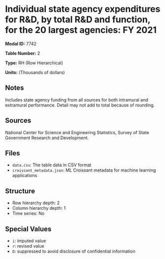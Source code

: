 # Individual state agency expenditures for R&D, by total R&D and function, for the 20 largest agencies: FY 2021

**Modal ID:** 7742

**Table Number:** 2

**Type:** RH (Row Hierarchical)

**Units:** (Thousands of dollars)

## Notes

Includes state agency funding from all sources for both intramural and extramural performance. Detail may not add to total because of rounding.

## Sources

National Center for Science and Engineering Statistics, Survey of State Government Research and Development.

## Files

- `data.csv`: The table data in CSV format
- `croissant_metadata.json`: ML Croissant metadata for machine learning applications

## Structure

- Row hierarchy depth: 2
- Column hierarchy depth: 1
- Time series: No

## Special Values

- `i`: imputed value
- `r`: revised value
- `D`: suppressed to avoid disclosure of confidential information
